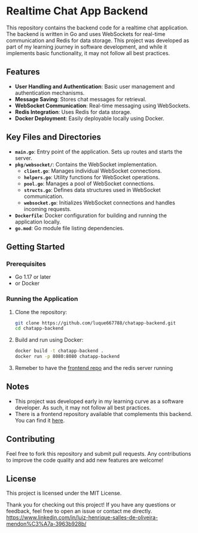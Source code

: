 # Realtime Chat App Backend

This repository contains the backend code for a realtime chat application. The backend is written in Go and uses WebSockets for real-time communication and Redis for data storage. This project was developed as part of my learning journey in software development, and while it implements basic functionality, it may not follow all best practices.

## Features

- **User Handling and Authentication**: Basic user management and authentication mechanisms.
- **Message Saving**: Stores chat messages for retrieval.
- **WebSocket Communication**: Real-time messaging using WebSockets.
- **Redis Integration**: Uses Redis for data storage.
- **Docker Deployment**: Easily deployable locally using Docker.


## Key Files and Directories

- **`main.go`**: Entry point of the application. Sets up routes and starts the server.
- **`pkg/websocket/`**: Contains the WebSocket implementation.
  - **`client.go`**: Manages individual WebSocket connections.
  - **`helpers.go`**: Utility functions for WebSocket operations.
  - **`pool.go`**: Manages a pool of WebSocket connections.
  - **`structs.go`**: Defines data structures used in WebSocket communication.
  - **`websocket.go`**: Initializes WebSocket connections and handles incoming requests.
- **`Dockerfile`**: Docker configuration for building and running the application locally.
- **`go.mod`**: Go module file listing dependencies.

## Getting Started

### Prerequisites

- Go 1.17 or later
- or Docker

### Running the Application

1. Clone the repository:

   ```bash
   git clone https://github.com/luque667788/chatapp-backend.git
   cd chatapp-backend
   ```

2. Build and run using Docker:

   ```bash
   docker build -t chatapp-backend .
   docker run -p 8080:8080 chatapp-backend
   ```

3. Remeber to have the [frontend repo](https://github.com/luque667788/webdev) and the redis server running

## Notes

- This project was developed early in my learning curve as a software developer. As such, it may not follow all best practices.
- There is a frontend repository available that complements this backend. You can find it [here](https://github.com/luque667788/webdev).

## Contributing

Feel free to fork this repository and submit pull requests. Any contributions to improve the code quality and add new features are welcome!

## License

This project is licensed under the MIT License.

Thank you for checking out this project! If you have any questions or feedback, feel free to open an issue or contact me directly.
https://www.linkedin.com/in/luiz-henrique-salles-de-oliveira-mendon%C3%A7a-3963b928b/
